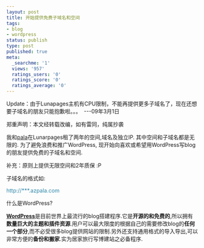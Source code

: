 ```yaml
---
layout: post
title: 开始提供免费子域名和空间
tags:
- blog
- wordpress
status: publish
type: post
published: true
meta:
  _searchme: '1'
  views: '957'
  ratings_users: '0'
  ratings_score: '0'
  ratings_average: '0'
---
```

Update：由于Lunapages主机有CPU限制，不能再提供更多子域名了，现在还想要子域名的朋友只能抱歉啦。。。  ---09年3月1日

郑重声明：本文经转载改编，如有雷同，纯属抄袭

我和<a href="http://ztpala.com" target="_blank">pala</a>在Lunarpages租了两年的空间,域名及独立IP. 其中空间和子域名都是无限的. 为了避免浪费和推广WordPress, 现开始向喜欢或希望用WordPress写blog的朋友提供免费的子域名和空间.

补充：原则上提供无限空间和2年质保 :P

子域名的格式如:

<span style="color:#2c86a9;">http://***.azpala.com</span>

什么是WordPress?

<a href="http://wordpress.org/" target="_blank"><strong>WordPress</strong></a>是目前世界上最流行的blog搭建程序.它是<strong>开源的和免费的</strong>,所以拥有<strong>数量巨大的主题和插件资源</strong>.用户可以最大限度的根据自己的需要修改blog的<strong>任何一个部分</strong>,而不必受很多blog提供网站的限制.另外还支持通用格式的导入导出,可以非常方便的<strong>备份和搬家</strong>.实为居家旅行写博建站之必备程序.
